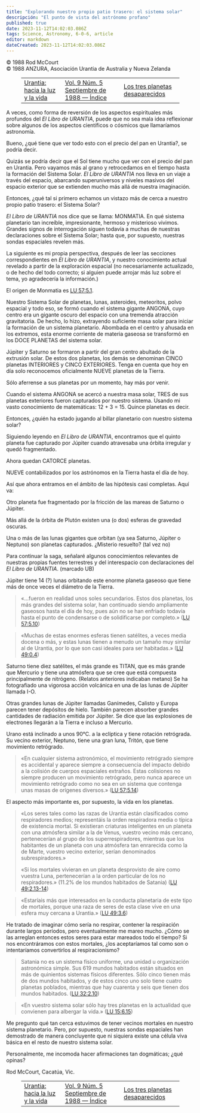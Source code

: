 ```yaml
---
title: "Explorando nuestro propio patio trasero: el sistema solar"
descripción: "El punto de vista del astrónomo profano"
published: true
date: 2023-11-12T14:02:03.086Z
tags: Science, Astronomy, 6-0-6, article
editor: markdown
dateCreated: 2023-11-12T14:02:03.086Z
---
```


<p class="v-card v-sheet theme--light grey lighten-3 px-2 py-1">© 1988 Rod McCourt<br>© 1988 ANZURA, Asociación Urantia de Australia y Nueva Zelanda</p>
<figure class="table chapter-navigator">
  <table>
    <tbody>
      <tr>
        <td>
        <a href="/es/article/Martin_McBurney/Urantia_Towards_Light_Life_2">
          <span class="mdi mdi-arrow-left-drop-circle"></span><span class="pl-2">Urantia: hacia la luz y la vida</span>
        </a>
        </td>
        <td>
        <a href="/es/index/articles_606#vol-9-núm-5-septiembre-de-1988">
          <span class="mdi mdi-book-open-variant"></span><span class="pl-2">Vol. 9 Núm. 5 Septiembre de 1988 — Índice</span>
        </a>
        </td>
        <td>
        <a href="/es/article/Dick_Bain/The_Three_Missing_Planets">
          <span class="pr-2">Los tres planetas desaparecidos</span><span class="mdi mdi-arrow-right-drop-circle"></span>
        </a>
        </td>
      </tr>
    </tbody>
  </table>
</figure>



A veces, como forma de reversión de los aspectos espirituales más profundos del _El Libro de URANTIA_, puede que no sea mala idea reflexionar sobre algunos de los aspectos científicos o cósmicos que llamaríamos astronomía.

Bueno, ¿qué tiene que ver todo esto con el precio del pan en Urantia?, se podría decir.

Quizás se podría decir que el Sol tiene mucho que ver con el precio del pan en Urantia. Pero vayamos más al grano y retrocedamos en el tiempo hasta la formación del Sistema Solar. _El Libro de URANTIA_ nos lleva en un viaje a través del espacio, abarcando superuniversos y niveles masivos del espacio exterior que se extienden mucho más allá de nuestra imaginación.

Entonces, ¿qué tal si primero echamos un vistazo más de cerca a nuestro propio patio trasero: el Sistema Solar?

_El Libro de URANTIA_ nos dice que se llama: MONMATIA. En qué sistema planetario tan increíble, impresionante, hermoso y misterioso vivimos. Grandes signos de interrogación siguen todavía a muchas de nuestras declaraciones sobre el Sistema Solar; hasta que, por supuesto, nuestras sondas espaciales revelen más.

La siguiente es mi propia perspectiva, después de leer las secciones correspondientes en _El Libro de URANTIA_, y nuestro conocimiento actual revelado a partir de la exploración espacial (no necesariamente actualizado, o de hecho del todo correcto; si alguien puede arrojar más luz sobre el tema, yo agradecería la información.)

El origen de Monmatia es <a id="a49_25"></a>[LU 57:5.1](/es/The_Urantia_Book/57#p5_1).

Nuestro Sistema Solar de planetas, lunas, asteroides, meteoritos, polvo espacial y todo eso, se formó cuando el sistema gigante ANGONA, cuyo centro era un gigante oscuro del espacio con una tremenda atracción gravitatoria. De hecho, lo hizo, extrayendo suficiente masa solar para iniciar la formación de un sistema planetario. Abombada en el centro y ahusada en los extremos, esta enorme corriente de materia gaseosa se transformó en los DOCE PLANETAS del sistema solar.

Júpiter y Saturno se formaron a partir del gran centro abultado de la extrusión solar. De estos dos planetas, los demás se denominan CINCO planetas INTERIORES y CINCO EXTERIORES. Tenga en cuenta que hoy en día solo reconocemos oficialmente NUEVE planetas de la Tierra.

Sólo aferrense a sus planetas por un momento, hay más por venir.

Cuando el sistema ANGONA se acercó a nuestra masa solar, TRES de sus planetas exteriores fueron capturados por nuestro sistema. Usando mi vasto conocimiento de matemáticas: 12 + 3 = 15. Quince planetas es decir.

Entonces, ¿quién ha estado jugando al billar planetario con nuestro sistema solar?

Siguiendo leyendo en _El Libro de URANTIA_, encontramos que el quinto planeta fue capturado por Júpiter cuando atravesaba una órbita irregular y quedó fragmentado.

Ahora quedan CATORCE planetas.

NUEVE contabilizados por los astrónomos en la Tierra hasta el día de hoy.

Así que ahora entramos en el ámbito de las hipótesis casi completas. Aquí va:

Otro planeta fue fragmentado por la fricción de las mareas de Saturno o Júpiter.

Más allá de la órbita de Plutón existen una (o dos) esferas de gravedad oscuras.

Una o más de las lunas gigantes que orbitan (ya sea Saturno, Júpiter o Neptuno) son planetas capturados. ¿Misterio resuelto? (tal vez no)

Para continuar la saga, señalaré algunos conocimientos relevantes de nuestras propias fuentes terrestres y del interespacio con declaraciones del _El Libro de URANTIA_. (marcado UB)

Júpiter tiene 14 (?) lunas orbitando este enorme planeta gaseoso que tiene más de once veces el diámetro de la Tierra.

> «...fueron en realidad unos soles secundarios. Estos dos planetas, los más grandes del sistema solar, han continuado siendo ampliamente gaseosos hasta el día de hoy, pues aún no se han enfriado todavía hasta el punto de condensarse o de solidificarse por completo.» (<a id="a79_269"></a>[LU 57:5.10](/es/The_Urantia_Book/57#p5_10))

> «Muchas de estas enormes esferas tienen satélites, a veces media docena o más, y estas lunas tienen a menudo un tamaño muy similar al de Urantia, por lo que son casi ideales para ser habitadas.» (<a id="a81_198"></a>[LU 49:0.4](/es/The_Urantia_Book/49#p0_4))

Saturno tiene diez satélites, el más grande es TITAN, que es más grande que Mercurio y tiene una atmósfera que se cree que está compuesta principalmente de nitrógeno. (Relatos anteriores indicaban metano) Se ha fotografiado una vigorosa acción volcánica en una de las lunas de Júpiter llamada I-O.

Otras grandes lunas de Júpiter llamadas Ganímedes, Calisto y Europa parecen tener depósitos de hielo. También parecen absorber grandes cantidades de radiación emitida por Júpiter. Se dice que las explosiones de electrones llegarán a la Tierra e incluso a Mercurio.

Urano está inclinado a unos 90°C. a la eclíptica y tiene rotación retrógrada. Su vecino exterior, Neptuno, tiene una gran luna, Tritón, que tiene movimiento retrógrado.

> «En cualquier sistema astronómico, el movimiento retrógrado siempre es accidental y aparece siempre a consecuencia del impacto debido a la colisión de cuerpos espaciales extraños. Estas colisiones no siempre producen un movimiento retrógrado, pero nunca aparece un movimiento retrógrado como no sea en un sistema que contenga unas masas de orígenes diversos.» (<a id="a89_363"></a>[LU 57:5.14](/es/The_Urantia_Book/57#p5_14))

El aspecto más importante es, por supuesto, la vida en los planetas.

> «Los seres tales como las razas de Urantia están clasificados como respiradores medios; representáis la orden respiradora media o típica de existencia mortal. Si existieran criaturas inteligentes en un planeta con una atmósfera similar a la de Venus, vuestro vecino más cercano, pertenecerían al grupo de los superrespiradores, mientras que los habitantes de un planeta con una atmósfera tan enrarecida como la de Marte, vuestro vecino exterior, serían denominados subrespiradores.»
> 
> «Si los mortales vivieran en un planeta desprovisto de aire como vuestra Luna, pertenecerían a la orden particular de los no respiradores.» (11.2% de los mundos habitados de Satania) (<a id="a95_186"></a>[LU 49:2.13-14](/es/The_Urantia_Book/49#p2_13))

> «Estaríais más que interesados en la conducta planetaria de este tipo de mortales, porque una raza de seres de esta clase vive en una esfera muy cercana a Urantia.» (<a id="a97_168"></a>[LU 49:3.6](/es/The_Urantia_Book/49#p3_6))

He tratado de imaginar cómo sería no respirar, contener la respiración durante largos períodos, pero eventualmente me mareo mucho. ¿Cómo se las arreglan entonces estos seres para estar mareados todo el tiempo? Si nos encontráramos con estos mortales, ¿los aceptaríamos tal como son o intentaríamos convertirlos al respiracionismo?

> Satania no es un sistema físico uniforme, una unidad u organización astronómica simple. Sus 619 mundos habitados están situados en más de quinientos sistemas físicos diferentes. Sólo cinco tienen más de dos mundos habitados, y de estos cinco uno solo tiene cuatro planetas poblados, mientras que hay cuarenta y seis que tienen dos mundos habitados. (<a id="a101_352"></a>[LU 32:2.10](/es/The_Urantia_Book/32#p2_10))

> «En vuestro sistema solar sólo hay tres planetas en la actualidad que convienen para albergar la vida.» (<a id="a103_107"></a>[LU 15:6.15](/es/The_Urantia_Book/15#p6_15))

Me pregunto qué tan cerca estuvimos de tener vecinos mortales en nuestro sistema planetario. Pero, por supuesto, nuestras sondas espaciales han demostrado de manera concluyente que ni siquiera existe una célula viva básica en el resto de nuestro sistema solar.

Personalmente, me incomoda hacer afirmaciones tan dogmáticas; ¿qué opinas?

Rod McCourt, Cacatúa, Vic.



<figure class="table chapter-navigator">
  <table>
    <tbody>
      <tr>
        <td>
        <a href="/es/article/Martin_McBurney/Urantia_Towards_Light_Life_2">
          <span class="mdi mdi-arrow-left-drop-circle"></span><span class="pl-2">Urantia: hacia la luz y la vida</span>
        </a>
        </td>
        <td>
        <a href="/es/index/articles_606#vol-9-núm-5-septiembre-de-1988">
          <span class="mdi mdi-book-open-variant"></span><span class="pl-2">Vol. 9 Núm. 5 Septiembre de 1988 — Índice</span>
        </a>
        </td>
        <td>
        <a href="/es/article/Dick_Bain/The_Three_Missing_Planets">
          <span class="pr-2">Los tres planetas desaparecidos</span><span class="mdi mdi-arrow-right-drop-circle"></span>
        </a>
        </td>
      </tr>
    </tbody>
  </table>
</figure>
